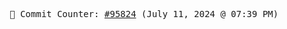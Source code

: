 <p align="center">
    <samp>
        📮 Commit Counter: <a href="https://github.com/Javascript-void0/Javascript-void0/commits/main">#95824</a> (July 11, 2024 @ 07:39 PM)
    </samp>
</p>